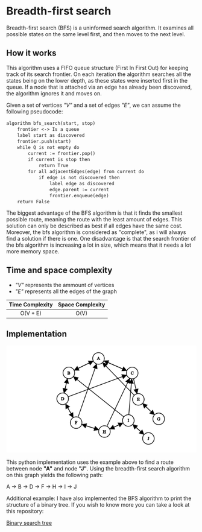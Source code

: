 # Breadth-first search

Breadth-first search (BFS) is a uninformed search algorithm. It examines all possible states on the same level first, and then moves to the next level.

## How it works

This algorithm uses a FIFO queue structure (First In First Out) for keeping track of its search frontier. On each iteration the algorithm searches all the states being on the lower depth, as these states were inserted first in the queue. If a node that is attached via an edge has already been discovered, the algorithm ignores it and moves on.

Given a set of vertices *"V"* and a set of edges *"E"*, we can assume the following pseudocode:

```Pseudocode
algorithm bfs_search(start, stop)
    frontier <-> Is a queue
    label start as discovered
    frontier.push(start)
    while Q is not empty do
        current := frontier.pop()
        if current is stop then
            return True
        for all adjacentEdges(edge) from current do
            if edge is not discovered then
                label edge as discovered
                edge.parent := current
                frontier.enqueue(edge)
    return False
```

The biggest advantage of the BFS algorithm is that it finds the smallest possible route, meaning the route with the least amount of edges. This solution can only be described as best if all edges have the same cost. Moreover, the bfs algorithm is considered as "complete", as i will always find a solution if there is one. One disadvantage is that the search frontier of the bfs algorithm is increasing a lot in size, which means that it needs a lot more memory space.

## Time and space complexity

* *"V"* represents the ammount of vertices
* *"E"* represents all the edges of the graph

|  Time Complexity  | Space Complexity |
| :---------------: | :--------------: |
|     O(V + E)      |       O(V)       |

## Implementation

![graph-example](/images/graph.png)

This python implementation uses the example above to find a route between node **"A"** and node **"J"**. Using the breadth-first search algorithm on this graph yields the following path:

A -> B -> D -> F -> H -> I -> J

Additional example: I have also implemented the BFS algorithm to print the structure of a binary tree. If you wish to know more you can take a look at this repository:

[Binary search tree](https://github.com/sotostzam/data-structures-and-algorithms)
